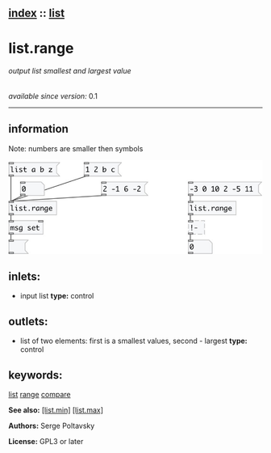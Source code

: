 [index](index.html) :: [list](category_list.html)
---

# list.range

###### output list smallest and largest value

*available since version:* 0.1

---


## information
Note: numbers are smaller then symbols



[![example](../examples/img/list.range.jpg)](../examples/pd/list.range.pd)









## inlets:

* input list 
__type:__ control<br>



## outlets:

* list of two elements: first is a smallest values, second - largest
__type:__ control<br>



## keywords:

[list](keywords/list.html)
[range](keywords/range.html)
[compare](keywords/compare.html)



**See also:**
[\[list.min\]](list.min.html)
[\[list.max\]](list.max.html)




**Authors:** Serge Poltavsky




**License:** GPL3 or later





